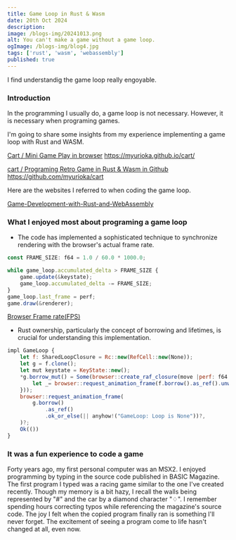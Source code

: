 ```yaml
---
title: Game Loop in Rust & Wasm
date: 20th Oct 2024
description: 
image: /blogs-img/20241013.png
alt: You can't make a game without a game loop.
ogImage: /blogs-img/blog4.jpg
tags: ['rust', 'wasm', 'webassembly']
published: true
---  
```


I find understandig the game loop really engoyable.

### Introduction

In the programming I usually do, a game loop is not necessary.
However, it is necessary when programing games.

I'm going to share some insights from my experience implementing a game loop with Rust and WASM.

[Cart / Mini Game Play in browser](https://myurioka.github.io/cart/)
https://myurioka.github.io/cart/

[cart / Programing Retro Game in Rust & Wasm in Github](https://github.com/myurioka/cart)
https://github.com/myurioka/cart

Here are the websites I referred to when coding the game loop.

[Game-Development-with-Rust-and-WebAssembly](https://github.com/PacktPublishing/Game-Development-with-Rust-and-WebAssembly)


### What I enjoyed most about programing a game loop

- The code has implemented a sophisticated technique to synchronize rendering with the browser's actual frame rate.

```js
const FRAME_SIZE: f64 = 1.0 / 60.0 * 1000.0;

while game_loop.accumulated_delta > FRAME_SIZE {
    game.update(&keystate);
    game_loop.accumulated_delta -= FRAME_SIZE;
}
game_loop.last_frame = perf;
game.draw(&renderer);
```

[Browser Frame rate(FPS)](https://developer.mozilla.org/en-US/docs/Glossary/FPS)

- Rust ownership, particularly the concept of borrowing and lifetimes, is crucial for understanding this implementation.

```js
impl GameLoop {
    let f: SharedLoopClosure = Rc::new(RefCell::new(None));
    let g = f.clone();
    let mut keystate = KeyState::new();
    *g.borrow_mut() = Some(browser::create_raf_closure(move |perf: f64| {
        let _= browser::request_animation_frame(f.borrow().as_ref().unwrap());
    }));
    browser::request_animation_frame(
        g.borrow()
            .as_ref()
            .ok_or_else(|| anyhow!("GameLoop: Loop is None"))?,
    )?;
    Ok(())
}
```

### It was a fun experience to code a game

Forty years ago, my first personal computer was an MSX2. I enjoyed programming by typing in the source code published in BASIC Magazine. The first program I typed was a racing game similar to the one I've created recently. Though my memory is a bit hazy, I recall the walls being represented by "#" and the car by a diamond character "♢". I remember spending hours correcting typos while referencing the magazine's source code. The joy I felt when the copied program finally ran is something I'll never forget. The excitement of seeing a program come to life hasn't changed at all, even now.